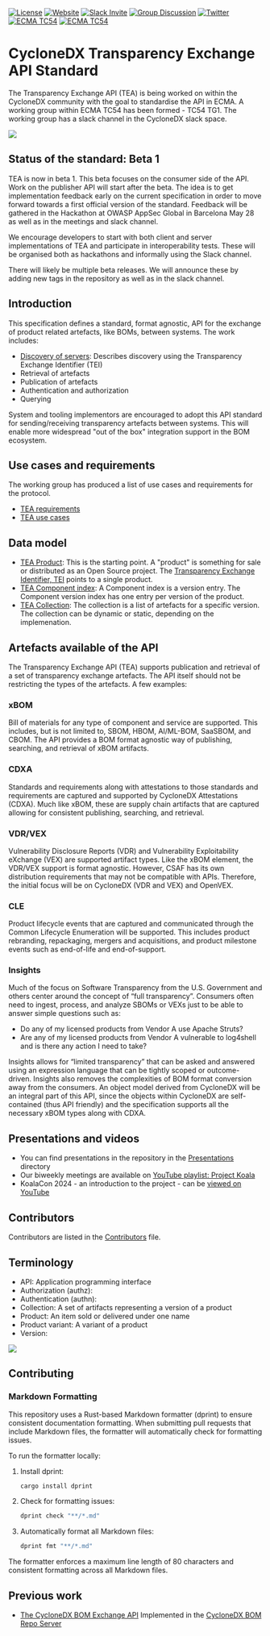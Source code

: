 [![License](https://img.shields.io/badge/license-Apache%202.0-brightgreen.svg)](LICENSE)
[![Website](https://img.shields.io/badge/https://-cyclonedx.org-blue.svg)](https://cyclonedx.org/)
[![Slack Invite](https://img.shields.io/badge/Slack-Join-blue?logo=slack&labelColor=393939)](https://cyclonedx.org/slack/invite)
[![Group Discussion](https://img.shields.io/badge/discussion-groups.io-blue.svg)](https://groups.io/g/CycloneDX)
[![Twitter](https://img.shields.io/twitter/url/http/shields.io.svg?style=social&label=Follow)](https://twitter.com/CycloneDX_Spec)
[![ECMA TC54](https://img.shields.io/badge/ECMA-TC54-FC7C00?labelColor=404040)](https://tc54.org)
[![ECMA TC54](https://img.shields.io/badge/ECMA-TC54--TG1-FC7C00?labelColor=404040)](https://ecma-international.org/task-groups/tc54-tg1/)

# CycloneDX Transparency Exchange API Standard

The Transparency Exchange API (TEA) is being worked on within the CycloneDX community
with the goal to standardise the API in ECMA. A working group within ECMA TC54 has been
formed - TC54 TG1. The working group has a slack channel in the CycloneDX slack space.

![](images/tealogo.png)

## Status of the standard: Beta 1

TEA is now in beta 1. This beta focuses on the consumer side of the API. Work on the
publisher API will start after the beta. The idea is to get implementation feedback
early on the current specification in order to move forward towards a first official
version of the standard. Feedback will be gathered in the Hackathon at OWASP AppSec
Global in Barcelona May 28 as well as in the meetings and slack channel.

We encourage developers to start with both client and server implementations of TEA and
participate in interoperability tests. These will be organised both as hackathons and
informally using the Slack channel.

There will likely be multiple beta releases. We will announce these by adding new
tags in the repository as well as in the slack channel.

## Introduction

This specification defines a standard, format agnostic, API for the exchange of
product related artefacts, like BOMs, between systems. The work includes:

- [Discovery of servers](/discovery/readme.md): Describes discovery using the Transparency Exchange Identifier (TEI)
- Retrieval of artefacts
- Publication of artefacts
- Authentication and authorization
- Querying

System and tooling implementors are encouraged to adopt this API standard for
sending/receiving transparency artefacts between systems.
This will enable more widespread
"out of the box" integration support in the BOM ecosystem.

## Use cases and requirements

The working group has produced a list of use cases and requirements for the protocol.

- [TEA requirements](doc/tea-requirements.md)
- [TEA use cases](doc/tea-usecases.md)

## Data model

- [TEA Product](tea-product/tea-product): This is the starting point. A "product" is something for sale or distributed as an Open Source project. The [Transparency Exchange Identifier, TEI](/discovery/readme.md) points to a single product.
- [TEA Component index](tea-component/tea-component.md): A Component index is a version entry. The Component version index has one entry per version of the product.
- [TEA Collection](tea-collection/tea-collection.md): The collection is a list of artefacts for a specific version. The collection can be dynamic or static, depending on the implemenation.

## Artefacts available of the API

The Transparency Exchange API (TEA) supports publication and retrieval of a set of transparency exchange artefacts. The API itself should not be restricting the types of the artefacts. A few examples:

### xBOM

Bill of materials for any type of component and service are supported. This includes, but is not limited to, SBOM, HBOM, AI/ML-BOM, SaaSBOM, and CBOM. The API provides a BOM format agnostic way of publishing, searching, and retrieval of xBOM artifacts.

### CDXA

Standards and requirements along with attestations to those standards and requirements are captured and supported by CycloneDX Attestations (CDXA). Much like xBOM, these are supply chain artifacts that are captured allowing for consistent publishing, searching, and retrieval.

### VDR/VEX

Vulnerability Disclosure Reports (VDR) and Vulnerability Exploitability eXchange (VEX) are supported artifact types. Like the xBOM element, the VDR/VEX support is format agnostic. However, CSAF has its own distribution requirements that may not be compatible with APIs. Therefore, the initial focus will be on CycloneDX (VDR and VEX) and OpenVEX.

### CLE

Product lifecycle events that are captured and communicated through the Common Lifecycle Enumeration will be supported. This includes product rebranding, repackaging, mergers and acquisitions, and product milestone events such as end-of-life and end-of-support.

### Insights

Much of the focus on Software Transparency from the U.S. Government and others center around the concept of “full transparency”. Consumers often need to ingest, process, and analyze SBOMs or VEXs just to be able to answer simple questions such as:

- Do any of my licensed products from Vendor A use Apache Struts?
- Are any of my licensed products from Vendor A vulnerable to log4shell and is there any action I need to take?

Insights allows for “limited transparency” that can be asked and answered using an expression language that can be tightly scoped or outcome-driven. Insights also removes the complexities of BOM format conversion away from the consumers. An object model derived from CycloneDX will be an integral part of this API, since the objects within CycloneDX are self-contained (thus API friendly) and the specification supports all the necessary xBOM types along with CDXA.

## Presentations and videos

- You can find presentations in the repository in the [Presentations](/presentations) directory
- Our biweekly meetings are available on [YouTube playlist: Project Koala](https://www.youtube.com/playlist?list=PLqjEqUxHjy1XtSzGYL7Dj_WJbiLu_ty58)
- KoalaCon 2024 - an introduction to the project - can be [viewed on YouTube](https://youtu.be/NStzYW4WnEE?si=ihLirpGVjHc7K4bL)

## Contributors

Contributors are listed in the [Contributors](contributors.md) file.

## Terminology

- API: Application programming interface
- Authorization (authz):
- Authentication (authn):
- Collection: A set of artifacts representing a version of a product
- Product: An item sold or delivered under one name
- Product variant: A variant of a product
- Version:

![](images/Project-Koala.svg)

## Contributing

### Markdown Formatting

This repository uses a Rust-based Markdown formatter (dprint) to ensure
consistent documentation formatting. When submitting pull requests that include
Markdown files, the formatter will automatically check for formatting issues.

To run the formatter locally:

1. Install dprint:
   ```bash
   cargo install dprint
   ```

2. Check for formatting issues:
   ```bash
   dprint check "**/*.md"
   ```

3. Automatically format all Markdown files:
   ```bash
   dprint fmt "**/*.md"
   ```

The formatter enforces a maximum line length of 80 characters and consistent
formatting across all Markdown files.

## Previous work

- [The CycloneDX BOM Exchange API](/api/bomexchangeapi.md)
   Implemented in the [CycloneDX BOM Repo Server](https://github.com/CycloneDX/cyclonedx-bom-repo-server)
